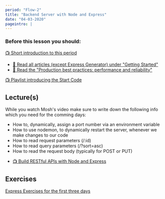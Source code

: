 ```yaml
---
period: "Flow-2"
title: "Backend Server with Node and Express"
date: "04-03-2020"
pageintro: |
---
```


### Before this lesson you should:

[:tv: Short introduction to this period](https://youtu.be/8LQOYSAqXPg)

<!--BEGIN readings ##-->
- [:book: Read all articles (except Express Generator) under "Getting Started"](https://expressjs.com/en/starter/installing.html)
- [:book: Read the "Production best practices: performance and reliability"](https://expressjs.com/en/advanced/best-practice-performance.html)
    <!--END readings ##-->

<!--BEGIN guides ##-->
[:tv: Playlist introducing the Start Code](https://www.youtube.com/playlist?list=PLDbigcKhXkiVXdczPrduheeR2VGetHiVg)
<!--END guides ##-->



## Lecture(s)

While you watch Mosh's video make sure to write down the following info which you need for the comming days:

- How to, dynamically, assign a port number via an environment variable
- How to use nodemon, to dynamically restart the server, whenever we make changes to our code
- How to read request parameters (/:id)
- How to read query parameters (/?sort=asc)
- How to read the request body (typically for POST or PUT)

<!--BEGIN lectures ##-->

- [:tv: Build RESTful APIs with Node and Express](https://www.youtube.com/watch?v=pKd0Rpw7O48)
  <!--END lectures ##-->

## Exercises

<!--BEGIN exercises ##-->

[Express Exercises for the first three days](https://docs.google.com/document/d/1W8b6hihu1WyTduhzejUQ6mTSeCvax2PJLt5F9wUCEnQ/edit?usp=sharing)

<!--END exercises ##-->

<!--BEGIN slides ##-->

<!--END slides ##-->
